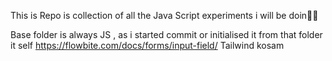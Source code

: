 This is Repo is collection of all the Java Script experiments i will be doin🤖🤖

Base folder is always JS , as i started commit or initialised it from that folder it self
https://flowbite.com/docs/forms/input-field/    Tailwind kosam